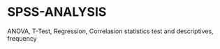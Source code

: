 # SPSS-ANALYSIS
 ANOVA, T-Test, Regression, Correlasion statistics test and descriptives, frequency
